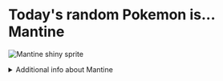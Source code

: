 # Today's random Pokemon is... Mantine

![Mantine shiny sprite](https://raw.githubusercontent.com/PokeAPI/sprites/master/sprites/pokemon/shiny/226.png)

<details>
<summary>Additional info about Mantine</summary>

| srpite type | image |
|------|------|
| back_default | ![Mantine back_default sprite](https://raw.githubusercontent.com/PokeAPI/sprites/master/sprites/pokemon/back/226.png) |
| back_shiny | ![Mantine back_shiny sprite](https://raw.githubusercontent.com/PokeAPI/sprites/master/sprites/pokemon/back/shiny/226.png) |
| front_default | ![Mantine front_default sprite](https://raw.githubusercontent.com/PokeAPI/sprites/master/sprites/pokemon/226.png) | </details>